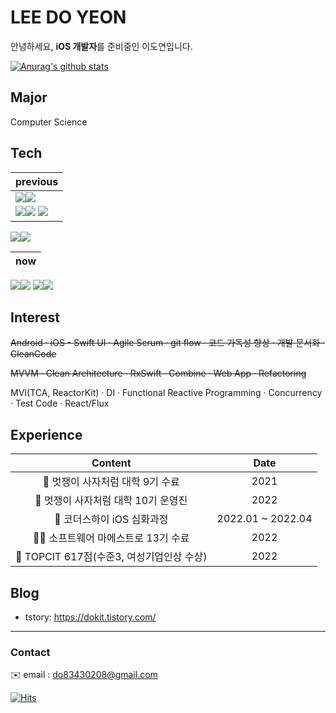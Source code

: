 <!--
**leedoyeon849/leedoyeon849** is a ✨ _special_ ✨ repository because its `README.md` (this file) appears on your GitHub profile.

Here are some ideas to get you started:

- 🔭 I’m currently working on ...
- 🌱 I’m currently learning ...
- 👯 I’m looking to collaborate on ...
- 🤔 I’m looking for help with ...
- 💬 Ask me about ...
- 📫 How to reach me: ...
- 😄 Pronouns: ...
- ⚡ Fun fact: ...
-->

# LEE DO YEON
안녕하세요, **iOS 개발자**를 준비중인 이도연입니다.

[![Anurag's github stats](https://github-readme-stats.vercel.app/api?username=leedoyeon849&count_private=true)](https://github.com/anuraghazra/github-readme-stats)

## Major
Computer Science

## Tech
previous |
---|
<img src="https://img.shields.io/badge/jQuery-0769AD?style=flat-square&logo=jQuery&logoColor=FFFFFF"/><img src="https://img.shields.io/badge/javascript-F7DF1E?style=flat-square&logo=javascript&logoColor=FFFFFF"/> | 
<img src="https://img.shields.io/badge/Django-092E20?style=flat-square&logo=Django&logoColor=FFFFFF"/><img src="https://img.shields.io/badge/Python-3776AB?style=flat-square&logo=Python&logoColor=FFFFFF"/> <img src="https://img.shields.io/badge/PHP-777BB4?style=flat-square&logo=PHP&logoColor=FFFFFF"/> |
<img src="https://img.shields.io/badge/Flutter-02569B?style=flat-square&logo=Flutter&logoColor=FFFFFF"/><img src="https://img.shields.io/badge/Dart-0175C2?style=flat-square&logo=Dart&logoColor=FFFFFF"/>

**now** |
---|
<img src="https://img.shields.io/badge/iOS-000000?style=flat-square&logo=iOS&logoColor=FFFFFF"/><img src="https://img.shields.io/badge/Swift-F05138?style=flat-square&logo=Swift&logoColor=FFFFFF"/>
<img src="https://img.shields.io/badge/javascript-F7DF1E?style=flat-square&logo=javascript&logoColor=FFFFFF"/><img src="https://img.shields.io/badge/react-61DAFB?style=flat-square&logo=react&logoColor=FFFFFF"/>


## Interest
~~Android · iOS - Swift UI · Agile Scrum · git flow · 코드 가독성 향상 · 개발 문서화 · CleanCode~~

~~MVVM · Clean Architecture · RxSwift · Combine · Web App · Refactoring~~

MVI(TCA, ReactorKit) · DI · Functional Reactive Programming · Concurrency · Test Code · React/Flux

## Experience
Content | Date
:---:|:---:
🦁 멋쟁이 사자처럼 대학 9기 수료 | 2021
🦁 멋쟁이 사자처럼 대학 10기 운영진 | 2022
🍎 코더스하이 iOS 심화과정 | 2022.01 ~ 2022.04
👩‍💻 소프트웨어 마에스트로 13기 수료 | 2022
💯 TOPCIT 617점(수준3, 여성기업인상 수상) | 2022


## Blog
- tstory: https://dokit.tistory.com/
---

### Contact
✉️ email : do83430208@gmail.com



[![Hits](https://hits.seeyoufarm.com/api/count/incr/badge.svg?url=https%3A%2F%2Fgithub.com%2Fgjbae1212%2Fhit-counter&count_bg=%23888888&title_bg=%23555555&icon=&icon_color=%23E7E7E7&title=hits&edge_flat=false)](https://hits.seeyoufarm.com)
